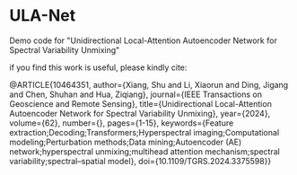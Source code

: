 # ULA-Net

Demo code for "Unidirectional Local-Attention Autoencoder Network for Spectral Variability Unmixing"

if you find this work is useful, please kindly cite:

@ARTICLE{10464351,
  author={Xiang, Shu and Li, Xiaorun and Ding, Jigang and Chen, Shuhan and Hua, Ziqiang},
  journal={IEEE Transactions on Geoscience and Remote Sensing}, 
  title={Unidirectional Local-Attention Autoencoder Network for Spectral Variability Unmixing}, 
  year={2024},
  volume={62},
  number={},
  pages={1-15},
  keywords={Feature extraction;Decoding;Transformers;Hyperspectral imaging;Computational modeling;Perturbation methods;Data mining;Autoencoder (AE) network;hyperspectral unmixing;multihead attention mechanism;spectral variability;spectral–spatial model},
  doi={10.1109/TGRS.2024.3375598}}
